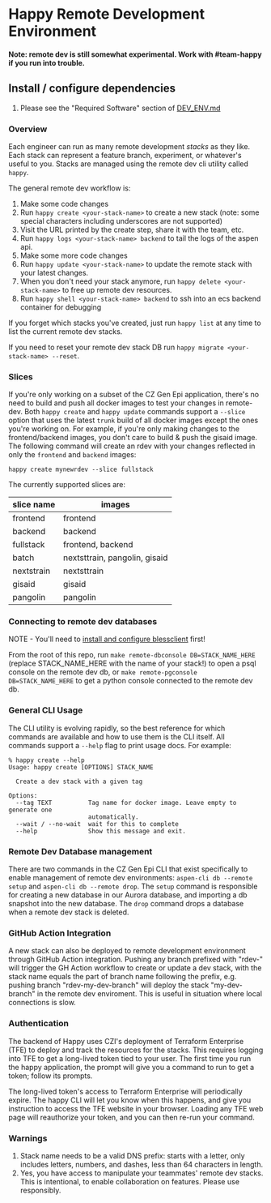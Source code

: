 # Happy Remote Development Environment

#### Note: remote dev is still somewhat experimental. Work with #team-happy if you run into trouble.

## Install / configure dependencies
1. Please see the "Required Software" section of [DEV_ENV.md](../docs/DEV_ENV.md)

### Overview
Each engineer can run as many remote development *stacks* as they like. Each stack can represent a feature branch, experiment, or whatever's useful to you. Stacks are managed using the remote dev cli utility called `happy`.

The general remote dev workflow is:

1. Make some code changes
1. Run `happy create <your-stack-name>` to create a new stack (note: some special characters including underscores are not supported)
1. Visit the URL printed by the create step, share it with the team, etc.
1. Run `happy logs <your-stack-name> backend` to tail the logs of the aspen api.
1. Make some more code changes
1. Run `happy update <your-stack-name>` to update the remote stack with your latest changes.
1. When you don't need your stack anymore, run `happy delete <your-stack-name>` to free up remote dev resources.
1. Run `happy shell <your-stack-name> backend` to ssh into an ecs backend container for debugging

If you forget which stacks you've created, just run `happy list` at any time to list the current remote dev stacks.

If you need to reset your remote dev stack DB run `happy migrate <your-stack-name> --reset`.

### Slices
If you're only working on a subset of the CZ Gen Epi application, there's no need to build and push all docker images to test your changes in remote-dev. Both `happy create` and `happy update` commands support a `--slice` option that uses the latest `trunk` build of all docker images except the ones you're working on. For example, if you're only making changes to the frontend/backend images, you don't care to build & push the gisaid image. The following command will create an rdev with your changes reflected in only the `frontend` and `backend` images:

```
happy create mynewrdev --slice fullstack
```

The currently supported slices are:

| slice name  | images |
| ----------- | ------ |
| frontend | frontend |
| backend | backend |
| fullstack | frontend, backend |
| batch | nextsttrain, pangolin, gisaid |
| nextstrain | nextsttrain |
| gisaid | gisaid |
| pangolin | pangolin |

### Connecting to remote dev databases
NOTE - You'll need to [install and configure blessclient](https://czi.atlassian.net/wiki/spaces/SI/pages/1779598774/Install+BlessClient) first!

From the root of this repo, run `make remote-dbconsole DB=STACK_NAME_HERE` (replace STACK_NAME_HERE with the name of your stack!) to open a psql console on the remote dev db, or `make remote-pgconsole DB=STACK_NAME_HERE` to get a python console connected to the remote dev db.

### General CLI Usage
The CLI utility is evolving rapidly, so the best reference for which commands are available and how to use them is the CLI itself. All commands support a `--help` flag to print usage docs. For example:

```
% happy create --help
Usage: happy create [OPTIONS] STACK_NAME

  Create a dev stack with a given tag

Options:
  --tag TEXT          Tag name for docker image. Leave empty to generate one
                      automatically.
  --wait / --no-wait  wait for this to complete
  --help              Show this message and exit.
```

### Remote Dev Database management
There are two commands in the CZ Gen Epi CLI that exist specifically to enable management of remote dev environments: `aspen-cli db --remote setup` and `aspen-cli db --remote drop`. The `setup` command is responsible for creating a new database in our Aurora database, and importing a db snapshot into the new database. The `drop` command drops a database when a remote dev stack is deleted.

### GitHub Action Integration
A new stack can also be deployed to remote development environment through GitHub Action integration. Pushing any branch prefixed with "rdev-" will trigger the GH Action workflow to create or update a dev stack, with the stack name equals the part of branch name following the prefix, e.g. pushing branch "rdev-my-dev-branch" will deploy the stack "my-dev-branch" in the remote dev enviroment. This is useful in situation where local connections is slow.

### Authentication
The backend of Happy uses CZI's deployment of Terraform Enterprise (TFE) to deploy and track the resources
for the stacks. This requires logging into TFE to get a long-lived token tied to your user.
The first time you run the happy application, the prompt will give you a command to run to get a token;
follow its prompts.

The long-lived token's access to Terraform Enterprise will periodically expire. The happy CLI will let
you know when this happens, and give you instruction to access the TFE website in your
browser. Loading any TFE web page will reauthorize your token, and you can then re-run your command.

### Warnings

1. Stack name needs to be a valid DNS prefix: starts with a letter, only includes letters, numbers, and dashes, less than 64 characters in length.
1. Yes, you have access to manipulate your teammates' remote dev stacks. This is intentional, to enable collaboration on features. Please use responsibly.
